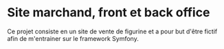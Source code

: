 # Site marchand, front et back office

Ce projet consiste en un site de vente de figurine et a pour but d'être fictif afin de m'entrainer sur le framework Symfony.
